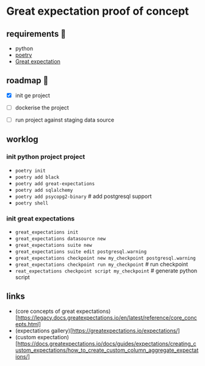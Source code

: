 # Great expectation proof of concept

## requirements :mag_right:
- python
- [poetry](https://python-poetry.org/docs/#osx--linux--bashonwindows-install-instructions)
- [Great expectation](https://github.com/great-expectations/great_expectations)

## roadmap :pushpin:
- [X] init ge project
- [ ] dockerise the project
- [ ] run project against staging data source


## worklog
### init python project project
- `poetry init`
- `poetry add black`
- `poetry add great-expectations`
- `poetry add sqlalchemy`
- `poetry add psycopg2-binary` # add postgresql support
- `poetry shell`
### init great expectations
- `great_expectations init`
- `great_expectations datasource new`
- `great_expectations suite new`
- `great_expectations suite edit postgresql.warning`
- `great_expectations checkpoint new my_checkpoint postgresql.warning`
- `great_expectations checkpoint run my_checkpoint` # run checkpoint
- `reat_expectations checkpoint script my_checkpoint` # generate python script


## links
- (core concepts of great expectations)[https://legacy.docs.greatexpectations.io/en/latest/reference/core_concepts.html]
- (expectations gallery)[https://greatexpectations.io/expectations/]
- (custom expectation)[https://docs.greatexpectations.io/docs/guides/expectations/creating_custom_expectations/how_to_create_custom_column_aggregate_expectations/]